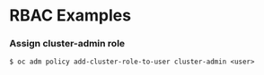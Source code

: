 # RBAC Examples

### Assign cluster-admin role
```
$ oc adm policy add-cluster-role-to-user cluster-admin <user>
```

